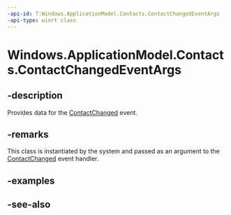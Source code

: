 ----api-id: T:Windows.ApplicationModel.Contacts.ContactChangedEventArgs
-api-type: winrt class
---<!-- Class syntax.public class ContactChangedEventArgs : Windows.ApplicationModel.Contacts.IContactChangedEventArgs--># Windows.ApplicationModel.Contacts.ContactChangedEventArgs## -descriptionProvides data for the [ContactChanged](contactstore_contactchanged.md) event.## -remarksThis class is instantiated by the system and passed as an argument to the [ContactChanged](contactstore_contactchanged.md) event handler.## -examples## -see-also